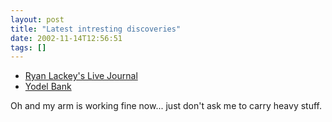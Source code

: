 ```yaml
---
layout: post
title: "Latest intresting discoveries"
date: 2002-11-14T12:56:51
tags: []
---
```


  * [Ryan Lackey's Live Journal][1]
  * [Yodel Bank][2]

Oh and my arm is working fine now... just don't ask me to carry heavy stuff.

   [1]: http://www.livejournal.com/users/octal/
   [2]: http://yodelbank.com/
